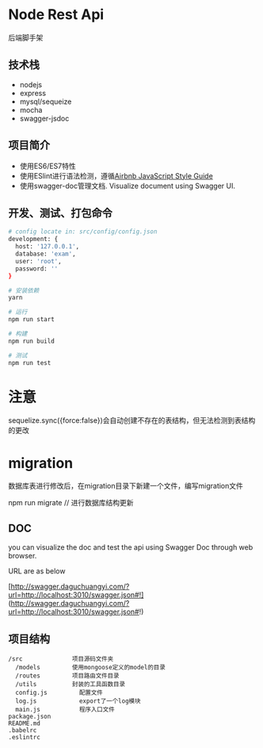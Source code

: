 # Node Rest Api
后端脚手架

## 技术栈
- nodejs
- express
- mysql/sequeize
- mocha
- swagger-jsdoc

## 项目简介
- 使用ES6/ES7特性
- 使用ESlint进行语法检测，遵循[Airbnb JavaScript Style Guide](https://github.com/airbnb/javascript)
- 使用swagger-doc管理文档. Visualize document using Swagger UI.

## 开发、测试、打包命令
``` bash
# config locate in: src/config/config.json
development: {
  host: '127.0.0.1',
  database: 'exam',
  user: 'root',
  password: ''
}

# 安装依赖
yarn

# 运行
npm run start

# 构建
npm run build

# 测试
npm run test


```
# 注意
sequelize.sync({force:false})会自动创建不存在的表结构，但无法检测到表结构的更改

# migration
数据库表进行修改后，在migration目录下新建一个文件，编写migration文件

npm run migrate // 进行数据库结构更新

## DOC
you can visualize the doc and test the api using Swagger Doc through web browser.

URL are as below

[http://swagger.daguchuangyi.com/?url=http://localhost:3010/swagger.json#!]
(http://swagger.daguchuangyi.com/?url=http://localhost:3010/swagger.json#!)

## 项目结构
```
/src              项目源码文件夹
  /models         使用mongoose定义的model的目录
  /routes         项目路由文件目录
  /utils          封装的工具函数目录
  config.js         配置文件
  log.js            export了一个log模块
  main.js           程序入口文件
package.json      
README.md
.babelrc
.eslintrc
```
